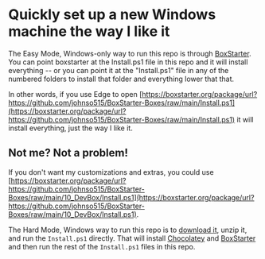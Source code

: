 # Quickly set up a new Windows machine the way I like it

The Easy Mode, Windows-only way to run this repo is through [BoxStarter](https://boxstarter.org/). You can point boxstarter at the Install.ps1 file in this repo and it will install everything -- or you can point it at the "Install.ps1" file in any of the numbered folders to install that folder and everything lower that that.

In other words, if you use Edge to open [https://boxstarter.org/package/url?https://github.com/johnso515/BoxStarter-Boxes/raw/main/Install.ps1](https://boxstarter.org/package/url?https://github.com/johnso515/BoxStarter-Boxes/raw/main/Install.ps1) it will install everything, just the way I like it.

## Not me? Not a problem!

If you don't want my customizations and extras, you could use [https://boxstarter.org/package/url?https://github.com/johnso515/BoxStarter-Boxes/raw/main/10_DevBox/Install.ps1](https://boxstarter.org/package/url?https://github.com/johnso515/BoxStarter-Boxes/raw/main/10_DevBox/Install.ps1).

The Hard Mode, Windows way to run this repo is to [download it](https://github.com/johnso515/BoxStarter-Boxes/archive/refs/heads/main.zip), unzip it, and run the `Install.ps1` directly. That will install [Chocolatey](https://chocolatey.org/) and [BoxStarter](https://boxstarter.org/) and then run the rest of the `Install.ps1` files in this repo.
